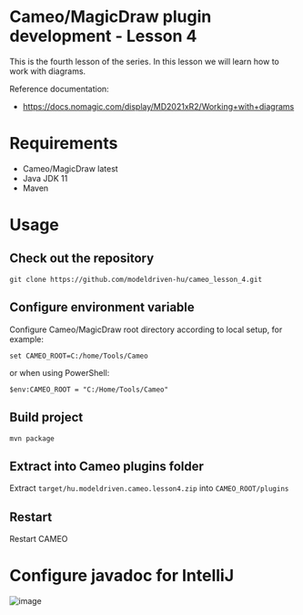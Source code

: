 # Cameo/MagicDraw plugin development - Lesson 4

This is the fourth lesson of the series. In this lesson we will learn how to work with diagrams.

Reference documentation:

* https://docs.nomagic.com/display/MD2021xR2/Working+with+diagrams

# Requirements

- Cameo/MagicDraw latest
- Java JDK 11
- Maven

# Usage

## Check out the repository

`git clone https://github.com/modeldriven-hu/cameo_lesson_4.git`

## Configure environment variable

Configure Cameo/MagicDraw root directory according to local setup, for example:

`set CAMEO_ROOT=C:/home/Tools/Cameo`

or when using PowerShell:

`$env:CAMEO_ROOT = "C:/Home/Tools/Cameo"`

## Build project

`mvn package`

## Extract into Cameo plugins folder

Extract `target/hu.modeldriven.cameo.lesson4.zip` into `CAMEO_ROOT/plugins`

## Restart

Restart CAMEO

# Configure javadoc for IntelliJ

![image](https://user-images.githubusercontent.com/8182138/179385202-9dc9e4cf-e79a-4cd2-bc2f-19ac3f2ba04c.png)

